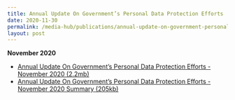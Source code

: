 ```yaml
---
title: Annual Update On Government’s Personal Data Protection Efforts
date: 2020-11-30
permalink: /media-hub/publications/annual-update-on-government-personal-data-protection-efforts
layout: post
---
```

**November 2020**<br>
* [Annual Update On Government’s Personal Data Protection Efforts - November 2020  (2.2mb)](files/publications/annual-update-on-govt-personal-data-protection-efforts-2020.pdf)<br>
* [Annual Update On Government’s Personal Data Protection Efforts - November 2020  Summary	(205kb)](/files/publications/annual-update-on-govt-personal-data-protection-efforts-Nov2020-summary.pdf)

